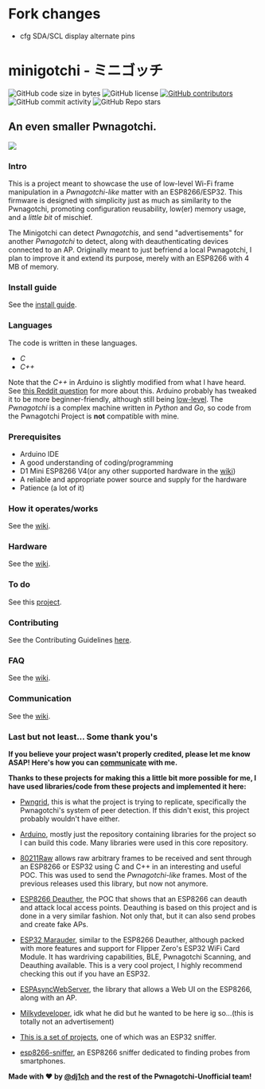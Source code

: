 # Fork changes
- cfg SDA/SCL display alternate pins

# minigotchi - ミニゴッチ

<img alt="GitHub code size in bytes" src="https://img.shields.io/github/languages/code-size/Pwnagotchi-Unofficial/minigotchi"></img>
<img alt="GitHub license" src="https://img.shields.io/github/license/Pwnagotchi-Unofficial/minigotchi"></img>
<a href="https://github.com/Pwnagotchi-Unofficial/minigotchi/graphs/contributors"><img alt="GitHub contributors" src="https://img.shields.io/github/contributors/Pwnagotchi-Unofficial/minigotchi"></a>
<img alt="GitHub commit activity" src="https://img.shields.io/github/commit-activity/m/Pwnagotchi-Unofficial/minigotchi"></img>
<img alt="GitHub Repo stars" src="https://img.shields.io/github/stars/Pwnagotchi-Unofficial/minigotchi"></img>

## An even smaller Pwnagotchi.

<img src="images/Desktop Screenshot 2024.04.07 - 15.29.59.03.png"></img>

### Intro

This is a project meant to showcase the use of low-level Wi-Fi frame manipulation in a *Pwnagotchi-like* matter with an ESP8266/ESP32. This firmware is designed with simplicity just as much as similarity to the Pwnagotchi, promoting configuration reusability, low(er) memory usage, and a *little bit* of mischief.

The Minigotchi can detect *Pwnagotchis*, and send "advertisements" for another *Pwnagotchi* to detect, along with deauthenticating devices connected to an AP. Originally meant to just befriend a local Pwnagotchi, I plan to improve it and extend its purpose, merely with an ESP8266 with 4 MB of memory.

### Install guide

See the [install guide](INSTALL.md).

### Languages

The code is written in these languages.

- *C*
- *C++*

Note that the *C++* in Arduino is slightly modified from what I have heard. See [this Reddit question](https://www.reddit.com/r/arduino/comments/x46sml/is_arduino_programming_language_c/) for more about this. Arduino probably has tweaked it to be more beginner-friendly, although still being [low-level](https://en.wikipedia.org/wiki/Low-level_programming_language). The *Pwnagotchi* is a complex machine written in *Python* and *Go*, so code from the Pwnagotchi Project is **not** compatible with mine.

### Prerequisites

- Arduino IDE
- A good understanding of coding/programming
- D1 Mini ESP8266 V4(or any other supported hardware in the [wiki](https://github.com/Pwnagotchi-Unofficial/minigotchi/wiki/Hardware))
- A reliable and appropriate power source and supply for the hardware
- Patience (a lot of it)

### How it operates/works

See the [wiki](https://github.com/Pwnagotchi-Unofficial/minigotchi/wiki/How-the-Minigotchi-works).

### Hardware

See the [wiki](https://github.com/Pwnagotchi-Unofficial/minigotchi/wiki/Hardware).

### To do

See this [project](https://github.com/orgs/Pwnagotchi-Unofficial/projects/4).

### Contributing

See the Contributing Guidelines [here](CONTRIBUTING.md).

### FAQ

See the [wiki](https://github.com/Pwnagotchi-Unofficial/minigotchi/wiki/FAQ).

### Communication

See the [wiki](https://github.com/Pwnagotchi-Unofficial/minigotchi/wiki/Communication#communication).

### Last but not least... Some thank you's

**If you believe your project wasn't properly credited, please let me know ASAP! Here's how you can [communicate](https://github.com/Pwnagotchi-Unofficial/minigotchi/wiki/Communication#communication) with me.**

**Thanks to these projects for making this a little bit more possible for me, I have used libraries/code from these projects and implemented it here:**

- [Pwngrid](https://github.com/evilsocket/pwngrid), this is what the project is trying to replicate, specifically the Pwnagotchi's system of peer detection. If this didn't exist, this project probably wouldn't have either.

- [Arduino](https://github.com/esp8266/Arduino), mostly just the repository containing libraries for the project so I can build this code. Many libraries were used in this core repository.

- [80211Raw](https://github.com/tht/80211Raw) allows raw arbitrary frames to be received and sent through an ESP8266 or ESP32 using C and C++ in an interesting and useful POC. This was used to send the *Pwnagotchi-like* frames. Most of the previous releases used this library, but now not anymore.

- [ESP8266 Deauther](https://github.com/SpacehuhnTech/esp8266_deauther/), the POC that shows that an ESP8266 can deauth and attack local access points. Deauthing is based on this project and is done in a very similar fashion. Not only that, but it can also send probes and create fake APs.

- [ESP32 Marauder](https://github.com/justcallmekoko/ESP32Marauder), similar to the ESP8266 Deauther, although packed with more features and support for Flipper Zero's ESP32 WiFi Card Module. It has wardriving capabilities, BLE, Pwnagotchi Scanning, and Deauthing available. This is a very cool project, I highly recommend checking this out if you have an ESP32. 

- [ESPAsyncWebServer](https://github.com/lacamera/ESPAsyncWebServer), the library that allows a Web UI on the ESP8266, along with an AP.

- [Milkydeveloper](https://github.com/MilkyDeveloper), idk what he did but he wanted to be here ig so...(this is totally not an advertisement)

- [This is a set of projects](https://github.com/lpodkalicki/blog), one of which was an ESP32 sniffer.

- [esp8266-sniffer](https://github.com/kalanda/esp8266-sniffer), an ESP8266 sniffer dedicated to finding probes from smartphones.

**Made with ❤️ by [@dj1ch](https://github.com/dj1ch) and the rest of the Pwnagotchi-Unofficial team!**
